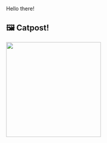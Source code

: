 Hello there!



## 🖼️ Catpost!

<sub>
    <img src="https://cdn2.thecatapi.com/images/MTkzNjg0Ng.jpg" height="256">
</sub>

